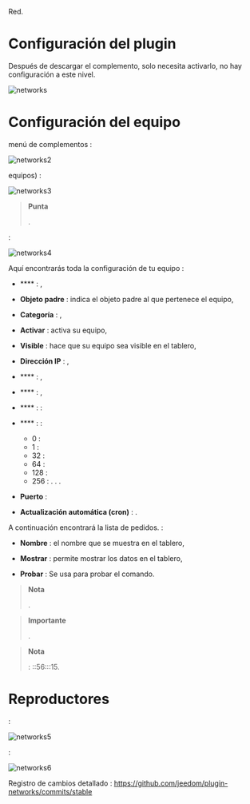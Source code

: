 
Red.

Configuración del plugin 
=======================

Después de descargar el complemento, solo necesita activarlo,
no hay configuración a este nivel.

![networks](../images/networks.PNG)

Configuración del equipo 
=============================


menú de complementos :

![networks2](../images/networks2.PNG)


equipos) :

![networks3](../images/networks3.PNG)

> **Punta**
>
> 
> 
> .

 :

![networks4](../images/networks4.PNG)

Aquí encontrarás toda la configuración de tu equipo :

-   **** : ,

-   **Objeto padre** : indica el objeto padre al que pertenece el equipo,

-   **Categoría** : ,

-   **Activar** : activa su equipo,

-   **Visible** : hace que su equipo sea visible en el tablero,

-   **Dirección IP** : ,

-   **** : ,

-   **** : ,

-   **** :  : 
    
-   **** :  : 
    - 0 : 
    - 1 : 
    - 32 : 
    - 64 : 
    - 128 : 
    - 256 : 
. . .

-   **Puerto** : 

-   **Actualización automática (cron)** : .

A continuación encontrará la lista de pedidos. :

-   **Nombre** : el nombre que se muestra en el tablero,

-   **Mostrar** : permite mostrar los datos en el tablero,

-   **Probar** : Se usa para probar el comando.

> **Nota**
>
> .

> **Importante**
>
> 
> .

> **Nota**
>
>  : ::56:::15.

Reproductores 
=======

 :

![networks5](../images/networks5.PNG)

 :

![networks6](../images/networks6.PNG)

Registro de cambios detallado :
<https://github.com/jeedom/plugin-networks/commits/stable>
